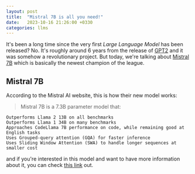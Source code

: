 ```yaml
---
layout: post
title:  "Mistral 7B is all you need!"
date:   2023-10-16 21:26:00 +0330
categories: llms
---
```


It's been a long time since the very first _Large Language Model_ has been released? No. It's roughly around 6 years from the release of [GPT2](https://huggingface.co/gpt2) and it was somehow a revolutionary project. But today, we're talking about [Mistral 7B](https://mistral.ai) which is basically the newest champion of the league. 

## Mistral 7B

According to the Mistral AI website, this is how their new model works: 

> Mistral 7B is a 7.3B parameter model that:

    Outperforms Llama 2 13B on all benchmarks
    Outperforms Llama 1 34B on many benchmarks
    Approaches CodeLlama 7B performance on code, while remaining good at English tasks
    Uses Grouped-query attention (GQA) for faster inference
    Uses Sliding Window Attention (SWA) to handle longer sequences at smaller cost

and if you're interested in this model and want to have more information about it, you can check [this link](https://mistral.ai/news/announcing-mistral-7b/) out.